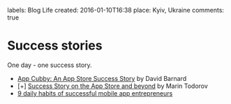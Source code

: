 labels: Blog
		Life
created: 2016-01-10T16:38
place: Kyiv, Ukraine
comments: true

# Success stories

One day - one success story.

- [App Cubby: An App Store Success Story](http://davidbarnard.com/post/58967626934/app-cubby-success) by David Barnard
- [+] [Success Story on the App Store and beyond](http://www.touch-code-magazine.com/success-story-on-the-app-store-and-beyond/) by Marin Todorov
- [9 daily habits of successful mobile app entrepreneurs](http://thenextweb.com/entrepreneur/2015/06/02/9-daily-habits-of-successful-mobile-app-entrepreneurs/)
